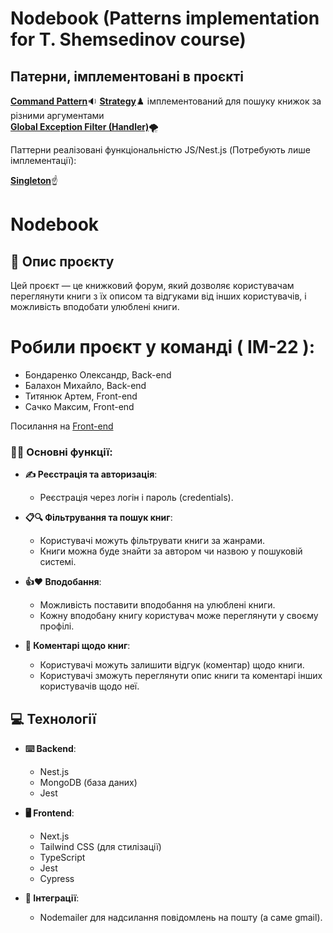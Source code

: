 # Nodebook (Patterns implementation for T. Shemsedinov course)

## Патерни, імплементовані в проєкті

[**Command Pattern**](./docs/command-pattern.md)🔉
[**Strategy**](./docs/strategy-pattern.md)♟️ імплементований для пошуку книжок за різними аргументами\
[**Global Exception Filter (Handler)**](./docs/global-exception-filter-pattern.md)🌪️

Паттерни реалізовані функціональністю JS/Nest.js (Потребують лише імплементації):

[**Singleton**](./docs/singleton-pattern.md)☝️

# Nodebook

## 📝 Опис проєкту

Цей проєкт — це книжковий форум, який дозволяє користувачам переглянути книги з їх описом та відгуками від інших користувачів, і можливість вподобати улюблені книги.

# Робили проєкт у команді ( ІМ-22 ):

- Бондаренко Олександр, Back-end
- Балахон Михайло, Back-end
- Титянюк Артем, Front-end
- Сачко Максим, Front-end

Посилання на [Front-end](https://github.com/tytianiuk/nodebook-web)

### 👨‍💻 Основні функції:

- **✍️ Реєстрація та авторизація**:

  - Реєстрація через логін і пароль (credentials).

- **📋🔍 Фільтрування та пошук книг**:

  - Користувачі можуть фільтрувати книги за жанрами.
  - Книги можна буде знайти за автором чи назвою у пошуковій системі.

- **👍❤️ Вподобання**:
  - Можливість поставити вподобання на улюблені книги.
  - Кожну вподобану книгу користувач може переглянути у своєму профілі.
- **💬 Коментарі щодо книг**:
  - Користувачі можуть залишити відгук (коментар) щодо книги.
  - Користувачі зможуть переглянути опис книги та коментарі інших користувачів щодо неї.

## 💻 Технології

- **⌨️ Backend**:

  - Nest.js
  - MongoDB (база даних)
  - Jest

- **🖥 Frontend**:

  - Next.js
  - Tailwind CSS (для стилізації)
  - TypeScript
  - Jest
  - Cypress

- **🤖 Інтеграції**:
  - Nodemailer для надсилання повідомлень на пошту (а саме gmail).
